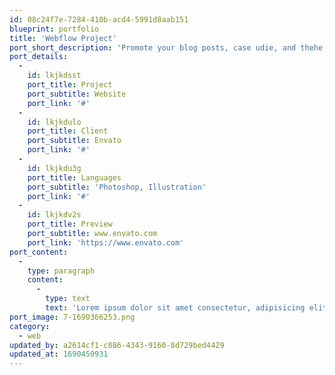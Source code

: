 ```yaml
---
id: 08c24f7e-7284-410b-acd4-5991d8aab151
blueprint: portfolio
title: 'Webflow Project'
port_short_description: 'Promote your blog posts, case udie, and thehe branded videos.'
port_details:
  -
    id: lkjkdsst
    port_title: Project
    port_subtitle: Website
    port_link: '#'
  -
    id: lkjkdulo
    port_title: Client
    port_subtitle: Envato
    port_link: '#'
  -
    id: lkjkdu3g
    port_title: Languages
    port_subtitle: 'Photoshop, Illustration'
    port_link: '#'
  -
    id: lkjkdv2s
    port_title: Preview
    port_subtitle: www.envato.com
    port_link: 'https://www.envato.com'
port_content:
  -
    type: paragraph
    content:
      -
        type: text
        text: 'Lorem ipsum dolor sit amet consectetur, adipisicing elit. Mollitia placeat magnam possimus iusto blanditiis pariatur labore explicabo quo repellat hic dolorum numquam asperiores, voluptatum fugiat reiciendis aspernatur, non, odio aperiam voluptas ex tempora vitae. Dolor, consequatur quidem! Quas magni distinctio dolorum dolore natus, vel numquam accusamus. Nostrum eligendi recusandae qui tempore deserunt!'
port_image: 7-1690366253.png
category:
  - web
updated_by: a2614cf1-c886-4343-9160-8d729bed4429
updated_at: 1690450931
---
```

